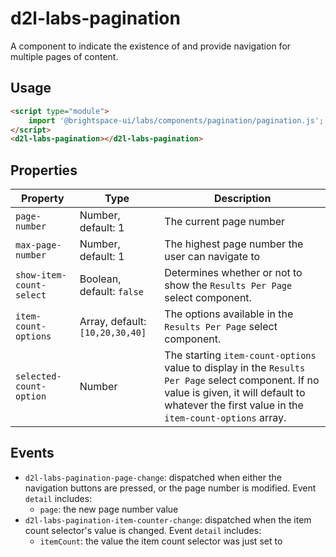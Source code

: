 # d2l-labs-pagination

A component to indicate the existence of and provide navigation for multiple pages of content.

## Usage

```html
<script type="module">
    import '@brightspace-ui/labs/components/pagination/pagination.js';
</script>
<d2l-labs-pagination></d2l-labs-pagination>
```

## Properties

| Property | Type | Description |
|--|--|--|
| `page-number` | Number, default: 1 | The current page number
| `max-page-number` | Number, default: 1 | The highest page number the user can navigate to
| `show-item-count-select` | Boolean, default: `false` | Determines whether or not to show the `Results Per Page` select component.
| `item-count-options` | Array, default:`[10,20,30,40]` | The options available in the `Results Per Page` select component.
| `selected-count-option` | Number | The starting `item-count-options` value to display in the `Results Per Page` select component. If no value is given, it will default to whatever the first value in the `item-count-options` array.

## Events

* `d2l-labs-pagination-page-change`: dispatched when either the navigation buttons are pressed, or the page number is modified. Event `detail` includes:
  * `page`: the new page number value
* `d2l-labs-pagination-item-counter-change`: dispatched when the item count selector's value is changed. Event `detail` includes:
  * `itemCount`: the value the item count selector was just set to
